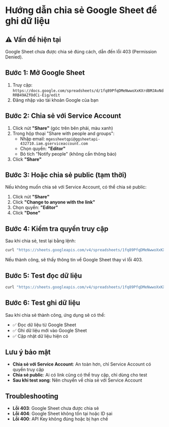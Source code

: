# Hướng dẫn chia sẻ Google Sheet để ghi dữ liệu

## ⚠️ Vấn đề hiện tại
Google Sheet chưa được chia sẻ đúng cách, dẫn đến lỗi 403 (Permission Denied).

## Bước 1: Mở Google Sheet
1. Truy cập: `https://docs.google.com/spreadsheets/d/1fq89PfqDMeNwwoXxKXrdBMJAvNdRRB49AZfOdCi-Eig/edit`
2. Đăng nhập vào tài khoản Google của bạn

## Bước 2: Chia sẻ với Service Account
1. Click nút **"Share"** (góc trên bên phải, màu xanh)
2. Trong hộp thoại "Share with people and groups":
   - Nhập email: `mgessheetqpi@ggsheetapi-432710.iam.gserviceaccount.com`
   - Chọn quyền: **"Editor"**
   - Bỏ tích "Notify people" (không cần thông báo)
3. Click **"Share"**

## Bước 3: Hoặc chia sẻ public (tạm thời)
Nếu không muốn chia sẻ với Service Account, có thể chia sẻ public:

1. Click nút **"Share"**
2. Click **"Change to anyone with the link"**
3. Chọn quyền: **"Editor"**
4. Click **"Done"**

## Bước 4: Kiểm tra quyền truy cập
Sau khi chia sẻ, test lại bằng lệnh:

```bash
curl "https://sheets.googleapis.com/v4/spreadsheets/1fq89PfqDMeNwwoXxKXrdBMJAvNdRRB49AZfOdCi-Eig?key=AIzaSyB7108787BkEd8BKI2LyWQReL7frFz_0og"
```

Nếu thành công, sẽ thấy thông tin về Google Sheet thay vì lỗi 403.

## Bước 5: Test đọc dữ liệu
```bash
curl "https://sheets.googleapis.com/v4/spreadsheets/1fq89PfqDMeNwwoXxKXrdBMJAvNdRRB49AZfOdCi-Eig/values/DM_SAN_PHAM%21A1:L1?key=AIzaSyB7108787BkEd8BKI2LyWQReL7frFz_0og"
```

## Bước 6: Test ghi dữ liệu
Sau khi chia sẻ thành công, ứng dụng sẽ có thể:
- ✅ Đọc dữ liệu từ Google Sheet
- ✅ Ghi dữ liệu mới vào Google Sheet
- ✅ Cập nhật dữ liệu hiện có

## Lưu ý bảo mật
- **Chia sẻ với Service Account**: An toàn hơn, chỉ Service Account có quyền truy cập
- **Chia sẻ public**: Ai có link cũng có thể truy cập, chỉ dùng cho test
- **Sau khi test xong**: Nên chuyển về chia sẻ với Service Account

## Troubleshooting
- **Lỗi 403**: Google Sheet chưa được chia sẻ
- **Lỗi 404**: Google Sheet không tồn tại hoặc ID sai
- **Lỗi 400**: API Key không đúng hoặc bị hạn chế 